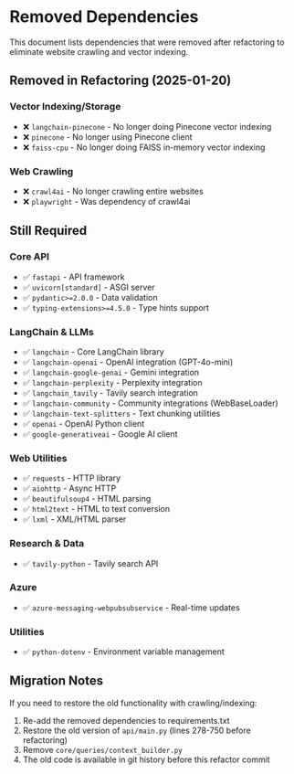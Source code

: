 # Removed Dependencies

This document lists dependencies that were removed after refactoring to eliminate website crawling and vector indexing.

## Removed in Refactoring (2025-01-20)

### Vector Indexing/Storage
- ❌ `langchain-pinecone` - No longer doing Pinecone vector indexing
- ❌ `pinecone` - No longer using Pinecone client
- ❌ `faiss-cpu` - No longer doing FAISS in-memory vector indexing

### Web Crawling
- ❌ `crawl4ai` - No longer crawling entire websites
- ❌ `playwright` - Was dependency of crawl4ai

## Still Required

### Core API
- ✅ `fastapi` - API framework
- ✅ `uvicorn[standard]` - ASGI server
- ✅ `pydantic>=2.0.0` - Data validation
- ✅ `typing-extensions>=4.5.0` - Type hints support

### LangChain & LLMs
- ✅ `langchain` - Core LangChain library
- ✅ `langchain-openai` - OpenAI integration (GPT-4o-mini)
- ✅ `langchain-google-genai` - Gemini integration
- ✅ `langchain-perplexity` - Perplexity integration
- ✅ `langchain_tavily` - Tavily search integration
- ✅ `langchain-community` - Community integrations (WebBaseLoader)
- ✅ `langchain-text-splitters` - Text chunking utilities
- ✅ `openai` - OpenAI Python client
- ✅ `google-generativeai` - Google AI client

### Web Utilities
- ✅ `requests` - HTTP library
- ✅ `aiohttp` - Async HTTP
- ✅ `beautifulsoup4` - HTML parsing
- ✅ `html2text` - HTML to text conversion
- ✅ `lxml` - XML/HTML parser

### Research & Data
- ✅ `tavily-python` - Tavily search API

### Azure
- ✅ `azure-messaging-webpubsubservice` - Real-time updates

### Utilities
- ✅ `python-dotenv` - Environment variable management

## Migration Notes

If you need to restore the old functionality with crawling/indexing:
1. Re-add the removed dependencies to requirements.txt
2. Restore the old version of `api/main.py` (lines 278-750 before refactoring)
3. Remove `core/queries/context_builder.py`
4. The old code is available in git history before this refactor commit
